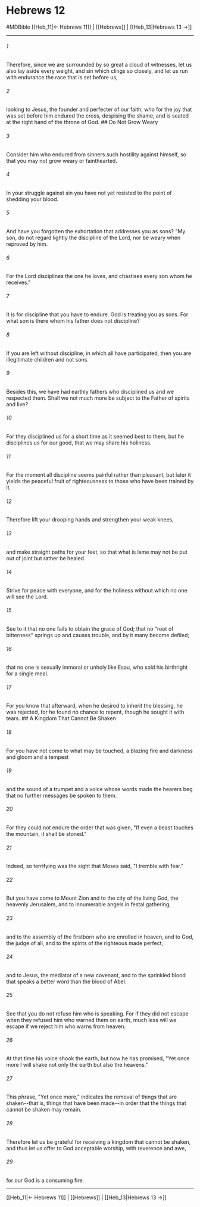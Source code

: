 # Hebrews 12
#MDBible
[[Heb_11|← Hebrews 11]] | [[Hebrews]] | [[Heb_13|Hebrews 13 →]]

***

###### 1 
Therefore, since we are surrounded by so great a cloud of witnesses, let us also lay aside every weight, and sin which clings so closely, and let us run with endurance the race that is set before us, 

###### 2 
looking to Jesus, the founder and perfecter of our faith, who for the joy that was set before him endured the cross, despising the shame, and is seated at the right hand of the throne of God. ## Do Not Grow Weary 

###### 3 
Consider him who endured from sinners such hostility against himself, so that you may not grow weary or fainthearted. 

###### 4 
In your struggle against sin you have not yet resisted to the point of shedding your blood. 

###### 5 
And have you forgotten the exhortation that addresses you as sons? "My son, do not regard lightly the discipline of the Lord, nor be weary when reproved by him. 

###### 6 
For the Lord disciplines the one he loves, and chastises every son whom he receives." 

###### 7 
It is for discipline that you have to endure. God is treating you as sons. For what son is there whom his father does not discipline? 

###### 8 
If you are left without discipline, in which all have participated, then you are illegitimate children and not sons. 

###### 9 
Besides this, we have had earthly fathers who disciplined us and we respected them. Shall we not much more be subject to the Father of spirits and live? 

###### 10 
For they disciplined us for a short time as it seemed best to them, but he disciplines us for our good, that we may share his holiness. 

###### 11 
For the moment all discipline seems painful rather than pleasant, but later it yields the peaceful fruit of righteousness to those who have been trained by it. 

###### 12 
Therefore lift your drooping hands and strengthen your weak knees, 

###### 13 
and make straight paths for your feet, so that what is lame may not be put out of joint but rather be healed. 

###### 14 
Strive for peace with everyone, and for the holiness without which no one will see the Lord. 

###### 15 
See to it that no one fails to obtain the grace of God; that no "root of bitterness" springs up and causes trouble, and by it many become defiled; 

###### 16 
that no one is sexually immoral or unholy like Esau, who sold his birthright for a single meal. 

###### 17 
For you know that afterward, when he desired to inherit the blessing, he was rejected, for he found no chance to repent, though he sought it with tears. ## A Kingdom That Cannot Be Shaken 

###### 18 
For you have not come to what may be touched, a blazing fire and darkness and gloom and a tempest 

###### 19 
and the sound of a trumpet and a voice whose words made the hearers beg that no further messages be spoken to them. 

###### 20 
For they could not endure the order that was given, "If even a beast touches the mountain, it shall be stoned." 

###### 21 
Indeed, so terrifying was the sight that Moses said, "I tremble with fear." 

###### 22 
But you have come to Mount Zion and to the city of the living God, the heavenly Jerusalem, and to innumerable angels in festal gathering, 

###### 23 
and to the assembly of the firstborn who are enrolled in heaven, and to God, the judge of all, and to the spirits of the righteous made perfect, 

###### 24 
and to Jesus, the mediator of a new covenant, and to the sprinkled blood that speaks a better word than the blood of Abel. 

###### 25 
See that you do not refuse him who is speaking. For if they did not escape when they refused him who warned them on earth, much less will we escape if we reject him who warns from heaven. 

###### 26 
At that time his voice shook the earth, but now he has promised, "Yet once more I will shake not only the earth but also the heavens." 

###### 27 
This phrase, "Yet once more," indicates the removal of things that are shaken--that is, things that have been made--in order that the things that cannot be shaken may remain. 

###### 28 
Therefore let us be grateful for receiving a kingdom that cannot be shaken, and thus let us offer to God acceptable worship, with reverence and awe, 

###### 29 
for our God is a consuming fire. 

***

[[Heb_11|← Hebrews 11]] | [[Hebrews]] | [[Heb_13|Hebrews 13 →]]
